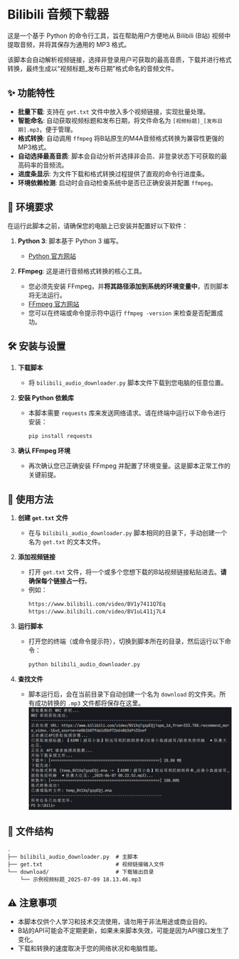 # Bilibili 音频下载器

这是一个基于 Python 的命令行工具，旨在帮助用户方便地从 Bilibili (B站) 视频中提取音频，并将其保存为通用的 MP3 格式。

该脚本会自动解析视频链接，选择非登录用户可获取的最高音质，下载并进行格式转换，最终生成以“视频标题\_发布日期”格式命名的音频文件。

## ✨ 功能特性

  * **批量下载**: 支持在 `get.txt` 文件中放入多个视频链接，实现批量处理。
  * **智能命名**: 自动获取视频标题和发布日期，将文件命名为 `[视频标题]_[发布日期].mp3`，便于管理。
  * **格式转换**: 自动调用 `ffmpeg` 将B站原生的M4A音频格式转换为兼容性更强的MP3格式。
  * **自动选择最高音质**: 脚本会自动分析并选择非会员、非登录状态下可获取的最高码率的音频流。
  * **进度条显示**: 为文件下载和格式转换过程提供了直观的命令行进度条。
  * **环境依赖检测**: 启动时会自动检查系统中是否已正确安装并配置 `ffmpeg`。

## 🚀 环境要求

在运行此脚本之前，请确保您的电脑上已安装并配置好以下软件：

1.  **Python 3**: 脚本基于 Python 3 编写。

      * [Python 官方网站](https://www.python.org/)

2.  **FFmpeg**: 这是进行音频格式转换的核心工具。

      * 您必须先安装 FFmpeg，并**将其路径添加到系统的环境变量中**，否则脚本将无法运行。
      * [FFmpeg 官方网站](https://ffmpeg.org/download.html)
      * 您可以在终端或命令提示符中运行 `ffmpeg -version` 来检查是否配置成功。

## 🛠️ 安装与设置

1.  **下载脚本**

      * 将 `bilibili_audio_downloader.py` 脚本文件下载到您电脑的任意位置。

2.  **安装 Python 依赖库**

      * 本脚本需要 `requests` 库来发送网络请求。请在终端中运行以下命令进行安装：
        ```sh
        pip install requests
        ```

3.  **确认 FFmpeg 环境**

      * 再次确认您已正确安装 FFmpeg 并配置了环境变量。这是脚本正常工作的关键前提。

## 📝 使用方法

1.  **创建 `get.txt` 文件**

      * 在与 `bilibili_audio_downloader.py` 脚本相同的目录下，手动创建一个名为 `get.txt` 的文本文件。

2.  **添加视频链接**

      * 打开 `get.txt` 文件，将一个或多个您想下载的B站视频链接粘贴进去。**请确保每个链接占一行**。
      * 例如：
        ```txt
        https://www.bilibili.com/video/BV1y7411Q7Eq
        https://www.bilibili.com/video/BV1uL411j7L4
        ```

3.  **运行脚本**

      * 打开您的终端（或命令提示符），切换到脚本所在的目录，然后运行以下命令：
        ```sh
        python bilibili_audio_downloader.py
        ```

4.  **查找文件**

      * 脚本运行后，会在当前目录下自动创建一个名为 `download` 的文件夹。所有成功转换的 `.mp3` 文件都将保存在这里。
![使用示例-执行main.py](images/示例.png)
## 📁 文件结构

```
.
├── bilibili_audio_downloader.py  # 主脚本
├── get.txt                       # 视频链接输入文件
└── download/                     # 下载输出目录
    └── 示例视频标题_2025-07-09 18.13.46.mp3
```

## ⚠️ 注意事项

  * 本脚本仅供个人学习和技术交流使用，请勿用于非法用途或商业目的。
  * B站的API可能会不定期更新，如果未来脚本失效，可能是因为API接口发生了变化。
  * 下载和转换的速度取决于您的网络状况和电脑性能。